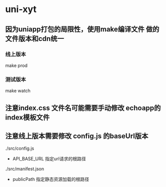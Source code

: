 # uni-xyt

## 因为uniapp打包的局限性，使用make编译文件 做的文件版本和cdn统一

### 线上版本
make prod

### 测试版本
make watch

## 注意index.css  文件名可能需要手动修改 echoapp的index模板文件

## 注意线上版本需要修改 config.js 的baseUrl版本

./src/config.js 
- API_BASE_URL  指定url请求的根路径

./src/manifest.json
- publicPath 指定静态资源加载的根路径
